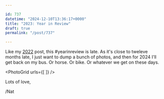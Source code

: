 ```yaml
---

id: 737
datetime: "2024-12-10T13:36:17+0000"
title: "2023: Year in Review"
draft: true
permalink: "/post/737"

---
```


Like my [2022](https://writing.natwelch.com/post/718) post, this #yearinreview is late. As it's close to tweleve months late, I just want to dump a bunch of photos, and then for 2024 I'll get back on my bus. Or horse. Or bike. Or whatever we get on these days.

<PhotoGrid
  urls={[
  ]}
/>

Lots of love,

/Nat
